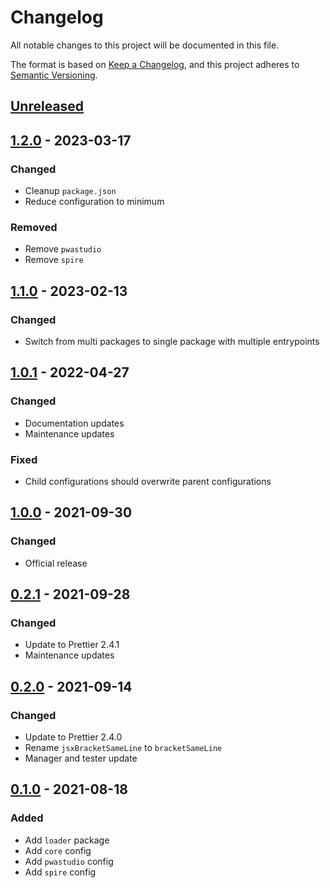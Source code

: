 # Changelog
All notable changes to this project will be documented in this file.

The format is based on [Keep a Changelog](https://keepachangelog.com/en/1.1.0/),
and this project adheres to [Semantic Versioning](https://semver.org/spec/v2.0.0.html).






## [Unreleased]



## [1.2.0] - 2023-03-17
### Changed
- Cleanup `package.json`
- Reduce configuration to minimum

### Removed
- Remove `pwastudio`
- Remove `spire`



## [1.1.0] - 2023-02-13
### Changed
- Switch from multi packages to single package with multiple entrypoints



## [1.0.1] - 2022-04-27
### Changed
- Documentation updates
- Maintenance updates

### Fixed
- Child configurations should overwrite parent configurations



## [1.0.0] - 2021-09-30
### Changed
- Official release



## [0.2.1] - 2021-09-28
### Changed
- Update to Prettier 2.4.1
- Maintenance updates



## [0.2.0] - 2021-09-14
### Changed
- Update to Prettier 2.4.0
- Rename `jsxBracketSameLine` to `bracketSameLine`
- Manager and tester update



## [0.1.0] - 2021-08-18
### Added
- Add `loader` package
- Add `core` config
- Add `pwastudio` config
- Add `spire` config






[Unreleased]: https://github.com/valtech-commerce/prettier-config/compare/1.2.0...HEAD
[1.2.0]:      https://github.com/valtech-commerce/prettier-config/compare/1.1.0...1.2.0
[1.1.0]:      https://github.com/valtech-commerce/prettier-config/compare/1.0.1...1.1.0
[1.0.1]:      https://github.com/valtech-commerce/prettier-config/compare/1.0.0...1.0.1
[1.0.0]:      https://github.com/valtech-commerce/prettier-config/compare/0.2.1...1.0.0
[0.2.1]:      https://github.com/valtech-commerce/prettier-config/compare/0.2.0...0.2.1
[0.2.0]:      https://github.com/valtech-commerce/prettier-config/compare/0.1.0...0.2.0
[0.1.0]:      https://github.com/valtech-commerce/prettier-config/releases/tag/0.1.0
